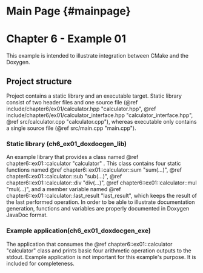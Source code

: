 Main Page {#mainpage}
=========

# Chapter 6 - Example 01

This example is intended to illustrate integration between CMake and the Doxygen.

## Project structure

Project contains a static library and an executable target. Static library consist of two header files and one source file (@ref include/chapter6/ex01/calculator.hpp "calculator.hpp", @ref include/chapter6/ex01/calculator_interface.hpp "calculator_interface.hpp", @ref src/calculator.cpp "calculator.cpp"), whereas executable only contains a single source file (@ref src/main.cpp "main.cpp").

### Static library (ch6_ex01_doxdocgen_lib)

An example library that provides a class named @ref chapter6::ex01::calculator "calculator" . This class contains four static functions named @ref chapter6::ex01::calculator::sum "sum(...)", @ref chapter6::ex01::calculator::sub "sub(...)", @ref chapter6::ex01::calculator::div "div(...)", @ref chapter6::ex01::calculator::mul "mul(...)", and a member variable named @ref chapter6::ex01::calculator::last_result "last_result", which keeps the result of the last performed operation. In order to be able to illustrate documentation generation, functions and variables are properly documented in Doxygen JavaDoc format.

### Example application(ch6_ex01_doxdocgen_exe)

The application that consumes the @ref chapter6::ex01::calculator "calculator" class and prints basic four arithmetic operation outputs to the stdout. Example application is not important for this example's purpose. It is included for completeness.
